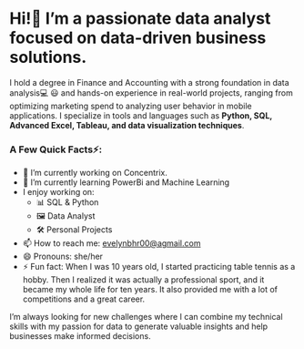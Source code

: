 # Hi!👋 I’m a passionate data analyst focused on data-driven business solutions.

I hold a degree in Finance and Accounting with a strong foundation in data analysis💻 😃 and hands-on experience in real-world projects, ranging from optimizing marketing spend to analyzing user behavior in mobile applications. I specialize in tools and languages such as **Python, SQL, Advanced Excel, Tableau, and data visualization techniques**.

### A Few Quick Facts⚡️:

- 🔭 I’m currently working on Concentrix.
- 🌱 I’m currently learning PowerBi and Machine Learning
- I enjoy working on:
   - 📊 SQL & Python
   - 🖼 Data Analyst
   - 🛠 Personal Projects
- 📫 How to reach me: evelynbhr00@agmail.com
- 😄 Pronouns: she/her
- ⚡ Fun fact: When I was 10 years old, I started practicing table tennis as a hobby. Then I realized it was actually a professional sport, and it became my whole life for ten years. It also provided me with a lot of competitions and a great career.


I’m always looking for new challenges where I can combine my technical skills with my passion for data to generate valuable insights and help businesses make informed decisions.
